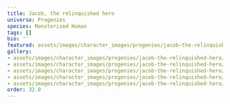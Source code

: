 ```yaml
---
title: Jacob, the relinquished hero
universe: Progenies
species: Monsterized Human
tags: []
bio: ''
featured: assets/images/character_images/progenies/jacob-the-relinquished-hero/jacob.webp
gallery:
- assets/images/character_images/progenies/jacob-the-relinquished-hero/jacob_the_hero.webp
- assets/images/character_images/progenies/jacob-the-relinquished-hero/jacob.webp
- assets/images/character_images/progenies/jacob-the-relinquished-hero/Jacob_former_hero.webp
- assets/images/character_images/progenies/jacob-the-relinquished-hero/Jacob_comic.webp
- assets/images/character_images/progenies/jacob-the-relinquished-hero/Jacob_no_monster.webp
order: 32.0
---
```

